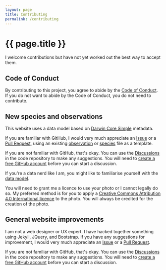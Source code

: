 ```yaml
---
layout: page
title: Contributing
permalink: /contributing
---
```


# {{ page.title }}

I welcome contributions but have not yet worked out the best way to accept them.

## Code of Conduct

By contributing to this project, you agree to abide by the [Code of Conduct](/coc). If you do not want to abide by the Code of Conduct, you do not need to contribute.

## New species and observations

This website uses a data model based on [Darwin Core Simple](https://dwc.tdwg.org/simple/) metadata.

If you are familiar with GitHub, I would very much appreciate an [Issue](https://github.com/mpfl/nudis/issues) or a [Pull Request](https://github.com/mpfl/nudis/pulls), using an existing [observation](https://github.com/mpfl/nudis/tree/main/_observations) or [species](https://github.com/mpfl/nudis/tree/main/_species) file as a template.

If you are not familiar with GitHub, that's okay. You can use the [Discussions](https://github.com/mpfl/nudis/discussions) in the code repository to make any suggestions. You will need to [create a free GitHub account](https://github.com/signup) before you can start a discussion.

If you're a data nerd like I am, you might like to familiarise yourself with the [data model](https://github.com/mpfl/nudis/blob/main/design/data-model.md).

You will need to grant me a licence to use your photo or I cannot legally do so. My preferred method is for you to apply a [Creative Commons Attribution 4.0 International licence](https://creativecommons.org/licenses/by/4.0/) to the photo. You will always be credited for the creation of the photo.

## General website improvements

I am not a web designer or UX expert. I have hacked together something using Jekyll, JQuery, and Bootstrap. If you have any suggestions for improvement, I would very much appreciate an [Issue](https://github.com/mpfl/nudis/issues) or a [Pull Request](https://github.com/mpfl/nudis/pulls).

If you are not familiar with GitHub, that's okay. You can use the [Discussions](https://github.com/mpfl/nudis/discussions) in the code repository to make any suggestions. You will need to [create a free GitHub account](https://github.com/signup) before you can start a discussion.